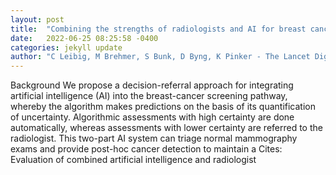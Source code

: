 ```yaml
---
layout: post
title:  "Combining the strengths of radiologists and AI for breast cancer screening: a retrospective analysis"
date:   2022-06-25 08:25:58 -0400
categories: jekyll update
author: "C Leibig, M Brehmer, S Bunk, D Byng, K Pinker - The Lancet Digital Health, 2022"
---
```

Background We propose a decision-referral approach for integrating artificial intelligence (AI) into the breast-cancer screening pathway, whereby the algorithm makes predictions on the basis of its quantification of uncertainty. Algorithmic assessments with high certainty are done automatically, whereas assessments with lower certainty are referred to the radiologist. This two-part AI system can triage normal mammography exams and provide post-hoc cancer detection to maintain a 
Cites: Evaluation of combined artificial intelligence and radiologist